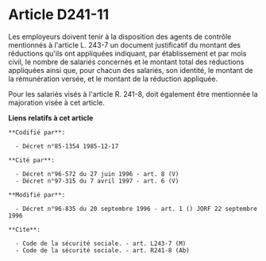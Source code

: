 # Article D241-11

Les employeurs doivent tenir à la disposition des agents de contrôle mentionnés à l'article L. 243-7 un document justificatif
du montant des réductions qu'ils ont appliquées indiquant, par établissement et par mois civil, le nombre de salariés
concernés et le montant total des réductions appliquées ainsi que, pour chacun des salariés, son identité, le montant de la
rémunération versée, et le montant de la réduction appliquée.

Pour les salariés visés à l'article R. 241-8, doit également être mentionnée la majoration visée à cet article.

**Liens relatifs à cet article**

	**Codifié par**:

	  - Décret n°85-1354 1985-12-17

	**Cité par**:

	  - Décret n°96-572 du 27 juin 1996 - art. 8 (V)
	  - Décret n°97-315 du 7 avril 1997 - art. 6 (V)

	**Modifié par**:

	  - Décret n°96-835 du 20 septembre 1996 - art. 1 () JORF 22 septembre 1996

	**Cite**:

	  - Code de la sécurité sociale. - art. L243-7 (M)
	  - Code de la sécurité sociale. - art. R241-8 (Ab)
